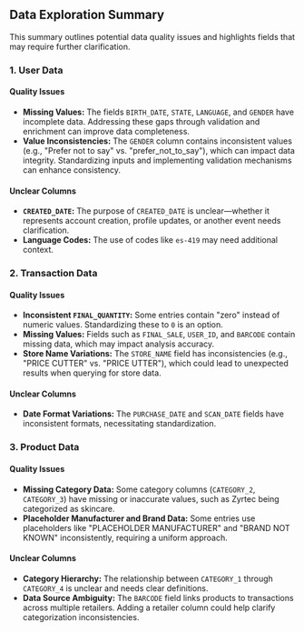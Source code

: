 ## Data Exploration Summary

This summary outlines potential data quality issues and highlights fields that may require further clarification.

### 1. **User Data**

#### Quality Issues
- **Missing Values:** The fields `BIRTH_DATE`, `STATE`, `LANGUAGE`, and `GENDER` have incomplete data. Addressing these gaps through validation and enrichment can improve data completeness.
- **Value Inconsistencies:** The `GENDER` column contains inconsistent values (e.g., "Prefer not to say" vs. "prefer_not_to_say"), which can impact data integrity. Standardizing inputs and implementing validation mechanisms can enhance consistency.

#### Unclear Columns
- **`CREATED_DATE`:** The purpose of `CREATED_DATE` is unclear—whether it represents account creation, profile updates, or another event needs clarification.
- **Language Codes:** The use of codes like `es-419` may need additional context.

### 2. **Transaction Data**

#### Quality Issues
- **Inconsistent `FINAL_QUANTITY`:** Some entries contain "zero" instead of numeric values. Standardizing these to `0` is an option.
- **Missing Values:** Fields such as `FINAL_SALE`, `USER_ID`, and `BARCODE` contain missing data, which may impact analysis accuracy.
- **Store Name Variations:** The `STORE_NAME` field has inconsistencies (e.g., "PRICE CUTTER" vs. "PRICE UTTER"), which could lead to unexpected results when querying for store data.

#### Unclear Columns
- **Date Format Variations:** The `PURCHASE_DATE` and `SCAN_DATE` fields have inconsistent formats, necessitating standardization.

### 3. **Product Data**

#### Quality Issues
- **Missing Category Data:** Some category columns (`CATEGORY_2`, `CATEGORY_3`) have missing or inaccurate values, such as Zyrtec being categorized as skincare.
- **Placeholder Manufacturer and Brand Data:** Some entries use placeholders like "PLACEHOLDER MANUFACTURER" and "BRAND NOT KNOWN" inconsistently, requiring a uniform approach.

#### Unclear Columns
- **Category Hierarchy:** The relationship between `CATEGORY_1` through `CATEGORY_4` is unclear and needs clear definitions.
- **Data Source Ambiguity:** The `BARCODE` field links products to transactions across multiple retailers. Adding a retailer column could help clarify categorization inconsistencies.
